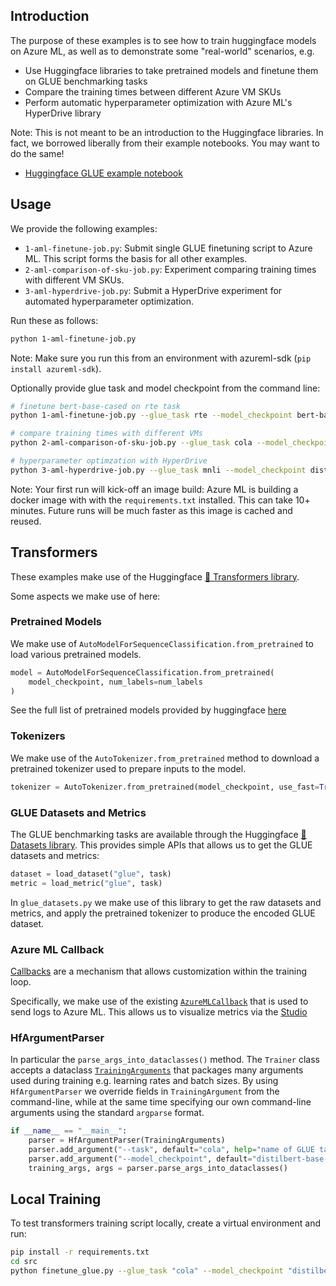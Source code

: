 ## Introduction

The purpose of these examples is to see how to train huggingface models on Azure ML,
as well as to demonstrate some "real-world" scenarios, e.g.

- Use Huggingface libraries to take pretrained models and finetune them on GLUE benchmarking tasks
- Compare the training times between different Azure VM SKUs
- Perform automatic hyperparameter optimization with Azure ML's HyperDrive library

Note: This is not meant to be an introduction to the Huggingface libraries. In fact, we borrowed
liberally from their example notebooks. You may want to do the same!

- [Huggingface GLUE example notebook](https://github.com/huggingface/notebooks/blob/master/examples/text_classification.ipynb)


## Usage

We provide the following examples:

- `1-aml-finetune-job.py`: Submit single GLUE finetuning script to Azure ML. This script forms
the basis for all other examples.
- `2-aml-comparison-of-sku-job.py`: Experiment comparing training times with different VM SKUs.
- `3-aml-hyperdrive-job.py`: Submit a HyperDrive experiment for automated hyperparameter optimization.

Run these as follows:

```bash
python 1-aml-finetune-job.py
```

Note: Make sure you run this from an environment with azureml-sdk (`pip install azureml-sdk`).

Optionally provide glue task and model checkpoint from the command line:

```bash
# finetune bert-base-cased on rte task
python 1-aml-finetune-job.py --glue_task rte --model_checkpoint bert-base-cased

# compare training times with different VMs
python 2-aml-comparison-of-sku-job.py --glue_task cola --model_checkpoint gpt2

# hyperparameter optimzation with HyperDrive
python 3-aml-hyperdrive-job.py --glue_task mnli --model_checkpoint distilroberta-base
```

Note: Your first run will kick-off an image build: Azure ML is building a docker image with
with the `requirements.txt` installed. This can take 10+ minutes. Future runs will be much faster
as this image is cached and reused.

## Transformers

These examples make use of the Huggingface
[🤗 Transformers library](https://github.com/huggingface/transformers).

Some aspects we make use of here:

### Pretrained Models

We make use of `AutoModelForSequenceClassification.from_pretrained` to load various pretrained
models.

```python
model = AutoModelForSequenceClassification.from_pretrained(
    model_checkpoint, num_labels=num_labels
)
```

See the full list of pretrained models provided by huggingface
[here](https://huggingface.co/transformers/pretrained_models.html)

### Tokenizers

We make use of the `AutoTokenizer.from_pretrained` method to download a pretrained tokenizer
used to prepare inputs to the model.

```python
tokenizer = AutoTokenizer.from_pretrained(model_checkpoint, use_fast=True)
```

### GLUE Datasets and Metrics

The GLUE benchmarking tasks are available through the Huggingface [🤗 Datasets library](https://github.com/huggingface/datasets). This provides simple APIs that allows us to get the GLUE datasets and metrics:

```python
dataset = load_dataset("glue", task)
metric = load_metric("glue", task)
```

In `glue_datasets.py` we make use of this library to get the raw datasets and metrics, and apply
the pretrained tokenizer to produce the encoded GLUE dataset.

### Azure ML Callback

[Callbacks](https://huggingface.co/transformers/main_classes/callback.html?highlight=callbacks)
are a mechanism that allows customization within the training loop.

Specifically, we make use of the existing [`AzureMLCallback`](https://huggingface.co/transformers/_modules/transformers/integrations.html#AzureMLCallback)
that is used to send logs to Azure ML. This allows us to visualize metrics via the [Studio](https://ml.azure.com)

### HfArgumentParser

In particular the `parse_args_into_dataclasses()` method. The `Trainer` class accepts a dataclass
[`TrainingArguments`](https://huggingface.co/transformers/main_classes/trainer.html#trainingarguments)
that packages many arguments used during training e.g. learning rates and batch sizes. By using
`HfArgumentParser` we override fields in `TrainingArgument` from the command-line, while at the
same time specifying our own command-line arguments using the standard `argparse` format.

```python
if __name__ == "__main__":
    parser = HfArgumentParser(TrainingArguments)
    parser.add_argument("--task", default="cola", help="name of GLUE task to compute")
    parser.add_argument("--model_checkpoint", default="distilbert-base-uncased")
    training_args, args = parser.parse_args_into_dataclasses()
```

## Local Training

To test transformers training script locally, create a virtual environment and run:

```bash
pip install -r requirements.txt
cd src
python finetune_glue.py --glue_task "cola" --model_checkpoint "distilbert-base-uncased"
```